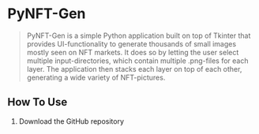 # PyNFT-Gen
> PyNFT-Gen is a simple Python application built on top of Tkinter that provides UI-functionality to generate thousands
> of small images mostly seen on NFT markets. It does so by letting the user select multiple input-directories, which
> contain multiple .png-files for each layer. The application then stacks each layer on top of each other, generating
> a wide variety of NFT-pictures.

## How To Use
1. Download the GitHub repository